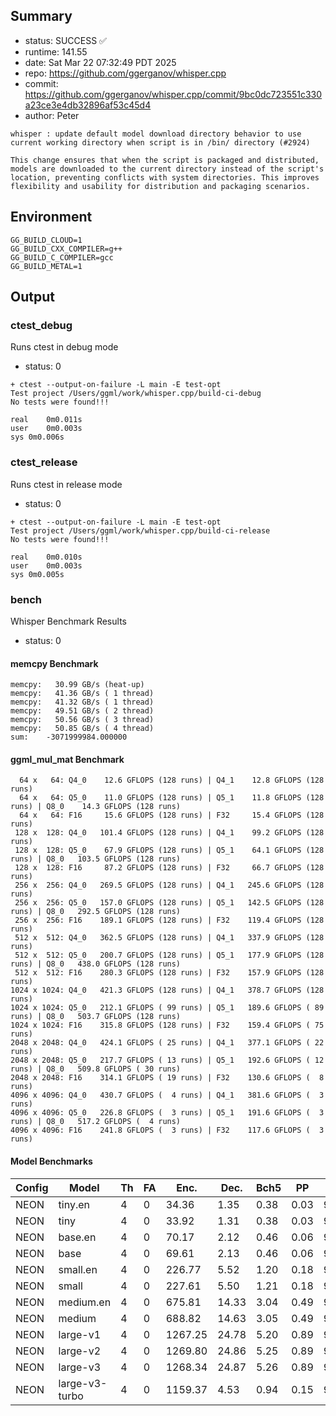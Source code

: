 ## Summary

- status:  SUCCESS ✅
- runtime: 141.55
- date:    Sat Mar 22 07:32:49 PDT 2025
- repo:    https://github.com/ggerganov/whisper.cpp
- commit:  https://github.com/ggerganov/whisper.cpp/commit/9bc0dc723551c330a23ce3e4db32896af53c45d4
- author:  Peter
```
whisper : update default model download directory behavior to use current working directory when script is in /bin/ directory (#2924)

This change ensures that when the script is packaged and distributed, models are downloaded to the current directory instead of the script's location, preventing conflicts with system directories. This improves flexibility and usability for distribution and packaging scenarios.
```

## Environment

```
GG_BUILD_CLOUD=1
GG_BUILD_CXX_COMPILER=g++
GG_BUILD_C_COMPILER=gcc
GG_BUILD_METAL=1
```

## Output

### ctest_debug

Runs ctest in debug mode
- status: 0
```
+ ctest --output-on-failure -L main -E test-opt
Test project /Users/ggml/work/whisper.cpp/build-ci-debug
No tests were found!!!

real	0m0.011s
user	0m0.003s
sys	0m0.006s
```
### ctest_release

Runs ctest in release mode
- status: 0
```
+ ctest --output-on-failure -L main -E test-opt
Test project /Users/ggml/work/whisper.cpp/build-ci-release
No tests were found!!!

real	0m0.010s
user	0m0.003s
sys	0m0.005s
```
### bench

Whisper Benchmark Results
- status: 0
#### memcpy Benchmark

```
memcpy:   30.99 GB/s (heat-up)
memcpy:   41.36 GB/s ( 1 thread)
memcpy:   41.32 GB/s ( 1 thread)
memcpy:   49.51 GB/s ( 2 thread)
memcpy:   50.56 GB/s ( 3 thread)
memcpy:   50.85 GB/s ( 4 thread)
sum:    -3071999984.000000
```

#### ggml_mul_mat Benchmark

```
  64 x   64: Q4_0    12.6 GFLOPS (128 runs) | Q4_1    12.8 GFLOPS (128 runs)
  64 x   64: Q5_0    11.0 GFLOPS (128 runs) | Q5_1    11.8 GFLOPS (128 runs) | Q8_0    14.3 GFLOPS (128 runs)
  64 x   64: F16     15.6 GFLOPS (128 runs) | F32     15.4 GFLOPS (128 runs)
 128 x  128: Q4_0   101.4 GFLOPS (128 runs) | Q4_1    99.2 GFLOPS (128 runs)
 128 x  128: Q5_0    67.9 GFLOPS (128 runs) | Q5_1    64.1 GFLOPS (128 runs) | Q8_0   103.5 GFLOPS (128 runs)
 128 x  128: F16     87.2 GFLOPS (128 runs) | F32     66.7 GFLOPS (128 runs)
 256 x  256: Q4_0   269.5 GFLOPS (128 runs) | Q4_1   245.6 GFLOPS (128 runs)
 256 x  256: Q5_0   157.0 GFLOPS (128 runs) | Q5_1   142.5 GFLOPS (128 runs) | Q8_0   292.5 GFLOPS (128 runs)
 256 x  256: F16    189.1 GFLOPS (128 runs) | F32    119.4 GFLOPS (128 runs)
 512 x  512: Q4_0   362.5 GFLOPS (128 runs) | Q4_1   337.9 GFLOPS (128 runs)
 512 x  512: Q5_0   200.7 GFLOPS (128 runs) | Q5_1   177.9 GFLOPS (128 runs) | Q8_0   438.0 GFLOPS (128 runs)
 512 x  512: F16    280.3 GFLOPS (128 runs) | F32    157.9 GFLOPS (128 runs)
1024 x 1024: Q4_0   421.3 GFLOPS (128 runs) | Q4_1   378.7 GFLOPS (128 runs)
1024 x 1024: Q5_0   212.1 GFLOPS ( 99 runs) | Q5_1   189.6 GFLOPS ( 89 runs) | Q8_0   503.7 GFLOPS (128 runs)
1024 x 1024: F16    315.8 GFLOPS (128 runs) | F32    159.4 GFLOPS ( 75 runs)
2048 x 2048: Q4_0   424.1 GFLOPS ( 25 runs) | Q4_1   377.1 GFLOPS ( 22 runs)
2048 x 2048: Q5_0   217.7 GFLOPS ( 13 runs) | Q5_1   192.6 GFLOPS ( 12 runs) | Q8_0   509.8 GFLOPS ( 30 runs)
2048 x 2048: F16    314.1 GFLOPS ( 19 runs) | F32    130.6 GFLOPS (  8 runs)
4096 x 4096: Q4_0   430.7 GFLOPS (  4 runs) | Q4_1   381.6 GFLOPS (  3 runs)
4096 x 4096: Q5_0   226.8 GFLOPS (  3 runs) | Q5_1   191.6 GFLOPS (  3 runs) | Q8_0   517.2 GFLOPS (  4 runs)
4096 x 4096: F16    241.8 GFLOPS (  3 runs) | F32    117.6 GFLOPS (  3 runs)
```

#### Model Benchmarks

|           Config |         Model |  Th |  FA |    Enc. |    Dec. |    Bch5 |      PP |  Commit |
|              --- |           --- | --- | --- |     --- |     --- |     --- |     --- |     --- |
|             NEON |       tiny.en |   4 |   0 |   34.36 |    1.35 |    0.38 |    0.03 | 9bc0dc7 |
|             NEON |          tiny |   4 |   0 |   33.92 |    1.31 |    0.38 |    0.03 | 9bc0dc7 |
|             NEON |       base.en |   4 |   0 |   70.17 |    2.12 |    0.46 |    0.06 | 9bc0dc7 |
|             NEON |          base |   4 |   0 |   69.61 |    2.13 |    0.46 |    0.06 | 9bc0dc7 |
|             NEON |      small.en |   4 |   0 |  226.77 |    5.52 |    1.20 |    0.18 | 9bc0dc7 |
|             NEON |         small |   4 |   0 |  227.61 |    5.50 |    1.21 |    0.18 | 9bc0dc7 |
|             NEON |     medium.en |   4 |   0 |  675.81 |   14.33 |    3.04 |    0.49 | 9bc0dc7 |
|             NEON |        medium |   4 |   0 |  688.82 |   14.63 |    3.05 |    0.49 | 9bc0dc7 |
|             NEON |      large-v1 |   4 |   0 | 1267.25 |   24.78 |    5.20 |    0.89 | 9bc0dc7 |
|             NEON |      large-v2 |   4 |   0 | 1269.80 |   24.86 |    5.25 |    0.89 | 9bc0dc7 |
|             NEON |      large-v3 |   4 |   0 | 1268.34 |   24.87 |    5.26 |    0.89 | 9bc0dc7 |
|             NEON | large-v3-turbo |   4 |   0 | 1159.37 |    4.53 |    0.94 |    0.15 | 9bc0dc7 |

